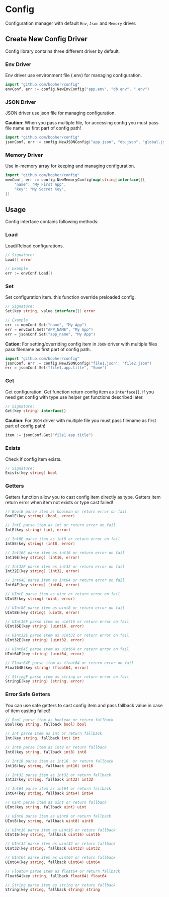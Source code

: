 # Config

Configuration manager with default `Env`, `Json` and `Memory` driver.

## Create New Config Driver

Config library contains three different driver by default.

### Env Driver

Env driver use environment file (.env) for managing configuration.

```go
import "github.com/bopher/config"
envConf, err := config.NewEnvConfig("app.env", "db.env", ".env")
```

### JSON Driver

JSON driver use json file for managing configuration.

**Caution:** When you pass multiple file, for accessing config you must pass file name as first part of config path!

```go
import "github.com/bopher/config"
jsonConf, err := config.NewJSONConfig("app.json", "db.json", "global.json")
```

### Memory Driver

Use in-memory array for keeping and managing configuration.

```go
import "github.com/bopher/config"
memConf, err := config.NewMemoryConfig(map[string]interface{}{
    "name": "My First App",
    "key": "My Secret Key",
})
```

## Usage

Config interface contains following methods:

### Load

Load/Reload configurations.

```go
// Signature:
Load() error

// Example
err := envConf.Load()
```

### Set

Set configuration item. this function override preloaded config.

```go
// Signature:
Set(key string, value interface{}) error

// Example
err := memConf.Set("name", "My App")
err = envConf.Set("APP_NAME", "My App")
err = jsonConf.Set("app_name", "My App")
```

**Cation:** For setting/overriding config item in `JSON` driver with multiple files pass filename as first part of config path.

```go
import "github.com/bopher/config"
jsonConf, err := config.NewJSONConfig("file1.json", "file2.json")
err = jsonConf.Set("file1.app.title", "Some")
```

### Get

Get configuration. Get function return config item as `interface{}`. if you need get config with type use helper get functions described later.

```go
// Signature:
Get(key string) interface{}
```

**Caution:** For `JSON` driver with multiple file you must pass filename as first part of config path!

```go
item := jsonConf.Get("file1.app.title")
```

### Exists

Check if config item exists.

```go
// Signature:
Exists(key string) bool
```

### Getters

Getters function allow you to cast config item directly as type. Getters item return error when item not exists or type cast failed!

```go
// BoolE parse item as boolean or return error on fail
BoolE(key string) (bool, error)

// IntE parse item as int or return error on fail
IntE(key string) (int, error)

// Int8E parse item as int8 or return error on fail
Int8E(key string) (int8, error)

// Int16E parse item as int16 or return error on fail
Int16E(key string) (int16, error)

// Int32E parse item as int32 or return error on fail
Int32E(key string) (int32, error)

// Int64E parse item as int64 or return error on fail
Int64E(key string) (int64, error)

// UIntE parse item as uint or return error on fail
UIntE(key string) (uint, error)

// UInt8E parse item as uint8 or return error on fail
UInt8E(key string) (uint8, error)

// UInt16E parse item as uint16 or return error on fail
UInt16E(key string) (uint16, error)

// UInt32E parse item as uint32 or return error on fail
UInt32E(key string) (uint32, error)

// UInt64E parse item as uint64 or return error on fail
UInt64E(key string) (uint64, error)

// Float64E parse item as float64 or return error on fail
Float64E(key string) (float64, error)

// StringE parse item as string or return error on fail
StringE(key string) (string, error)
```

### Error Safe Getters

You can use safe getters to cast config item and pass fallback value in case of item casting failed!

```go
// Bool parse item as boolean or return fallback
Bool(key string, fallback bool) bool

// Int parse item as int or return fallback
Int(key string, fallback int) int

// Int8 parse item as int8 or return fallback
Int8(key string, fallback int8) int8

// Int16 parse item as int16  or return fallback
Int16(key string, fallback int16) int16

// Int32 parse item as int32 or return fallback
Int32(key string, fallback int32) int32

// Int64 parse item as int64 or return fallback
Int64(key string, fallback int64) int64

// UInt parse item as uint or return fallback
UInt(key string, fallback uint) uint

// UInt8 parse item as uint8 or return fallback
UInt8(key string, fallback uint8) uint8

// UInt16 parse item as uint16 or return fallback
UInt16(key string, fallback uint16) uint16

// UInt32 parse item as uint32 or return fallback
UInt32(key string, fallback uint32) uint32

// UInt64 parse item as uint64 or return fallback
UInt64(key string, fallback uint64) uint64

// Float64 parse item as float64 or return fallback
Float64(key string, fallback float64) float64

// String parse item as string or return fallback
String(key string, fallback string) string
```
